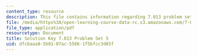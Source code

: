 ```yaml
---
content_type: resource
description: This file contains information regarding 7.013 problem set 5.
file: /media/https%3A/open-learning-course-data-rc.s3.amazonaws.com/7-013-introductory-biology-spring-2013/dfcbaaa85b9107ac55661f5bfcc3d85f_MIT7_013S13_Pset_5Sol.pdf
file_type: application/pdf
resourcetype: Document
title: Solution Key 7.013 Problem Set 5
uid: dfcbaaa8-5b91-07ac-5566-1f5bfcc3d85f
---
```

